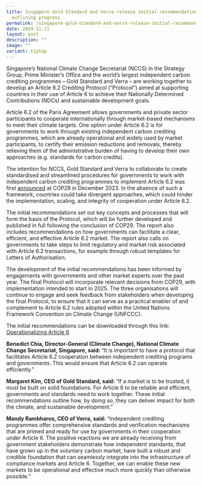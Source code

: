 ```yaml
---
title: Singapore Gold Standard and Verra release initial recommendations
  outlining progress
permalink: /singapore-gold-standard-and-verra-release-initial-recommendations-outlining-progress/
date: 2024-11-11
layout: post
description: ""
image: ""
variant: tiptap
---
```

<p>Singapore’s National Climate Change Secretariat (NCCS) in the Strategy
Group, Prime Minister’s Office and the world’s largest independent carbon
crediting programmes – Gold Standard and Verra – are working together to
develop an Article 6.2 Crediting Protocol (“Protocol”) aimed at supporting
countries in their use of Article 6 to achieve their Nationally Determined
Contributions (NDCs) and sustainable development goals.</p>
<p>Article 6.2 of the Paris Agreement allows governments and private sector
participants to cooperate internationally through market-based mechanisms
to meet their climate targets. One option under Article 6.2 is for governments
to work through existing independent carbon crediting programmes, which
are already operational and widely used by market participants, to certify
their emission reductions and removals, thereby relieving them of the administrative
burden of having to develop their own approaches (e.g. standards for carbon
credits).</p>
<p>The intention for NCCS, Gold Standard and Verra to collaborate to create
standardised and streamlined procedures for governments to work with independent
carbon crediting programmes to implement Article 6.2 was first <a href="https://www.nccs.gov.sg/media/press-releases/singapore-verra-and-gold-standard-partner-to-develop-playbook-for-cc/" rel="noopener noreferrer nofollow" target="_blank">announced</a> at
COP28 in December 2023. In the absence of such a framework, countries could
take divergent approaches, which could hinder the implementation, scaling,
and integrity of cooperation under Article 6.2.</p>
<p>The initial recommendations set out key concepts and processes that will
form the basis of the Protocol, which will be further developed and published
in full following the conclusion of COP29. The report also includes recommendations
on how governments can facilitate a clear, efficient, and effective Article
6.2 market. The report also calls on governments to take steps to limit
regulatory and market risk associated with Article 6.2 transactions, for
example through robust templates for Letters of Authorisation.&nbsp;</p>
<p>The development of the initial recommendations has been informed by engagements
with governments and other market experts over the past year. The final
Protocol will incorporate relevant decisions from COP29, with implementation
intended to start in 2025. The three organisations will continue to engage
and seek feedback from stakeholders when developing the final Protocol,
to ensure that it can serve as a practical enabler of and complement to
Article 6.2 rules adopted within the United Nations Framework Convention
on Climate Change (UNFCCC).</p>
<p>The initial recommendations can be downloaded through this link: <a href="/files/docs/default-source/default-document-library/Article_6_Protocol_v1_11Nov2024_final.pdf" rel="noopener nofollow" target="_blank">Operationalizing Article 6</a>
</p>
<p></p>
<p><strong>Benedict Chia, Director-General (Climate Change), National Climate Change Secretariat, Singapore, said:&nbsp;</strong>“It
is important to have a protocol that facilitates Article 6.2 cooperation
between independent crediting programs and governments. This would ensure
that Article 6.2 can operate efficiently.”</p>
<p><strong>Margaret Kim, CEO of Gold Standard, said:&nbsp;</strong>“If a
market is to be trusted, it must be built on solid foundations. For Article
6 to be reliable and efficient, governments and standards need to work
together. These initial recommendations outline how, by doing so, they
can deliver impact for both the climate, and sustainable development.”</p>
<p><strong>Mandy Rambharos, CEO of Verra, said:</strong> “Independent crediting
programmes offer comprehensive standards and verification mechanisms that
are primed and ready for use by governments in their cooperation under
Article 6. The positive reactions we are already receiving from government
stakeholders demonstrate how independent standards, that have grown up
in the voluntary carbon market, have built a robust and credible foundation
that can seamlessly integrate into the infrastructure of compliance markets
and Article 6. Together, we can enable these new markets to be operational
and effective much more quickly than otherwise possible.”</p>
<p></p>
<p></p>
